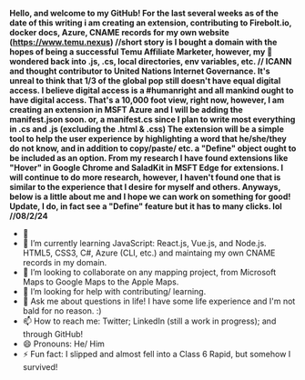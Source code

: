 <b> Hello, and welcome to my GitHub! For the last several weeks as of the date of this writing i am creating an extension, contributing to Firebolt.io, docker docs, Azure, CNAME records for my own website (https://www.temu.nexus) //short story is I bought a domain with the hopes of being a successful Temu Affiliate Marketer, however, my 🧠 wondered back into .js, .cs, local directories, env variables, etc. // ICANN and thought contributor to United Nations Internet Governance. It's unreal to think that 1/3 of the global pop still doesn't have equal digital access. I believe digital access is a #humanright and all mankind ought to have digital access. That's a 10,000 foot view, right now, however, I am creating an extension in MSFT Azure and I will be adding the manifest.json soon. or, a manifest.cs since I plan to write most everything in .cs and .js (excluding the .html & .css) The extension will be a simple tool to help the user experience by highlighting a word that he/she/they do not know, and in addition to copy/paste/ etc. a "Define" object ought to be included as an option. From my research I have found extensions like "Hover" in Google Chrome and SaladKit in MSFT Edge for extensions. I will continue to do more research, however, I haven't found one that is similar to the experience that I desire for myself and others. Anyways, below is a little about me and I hope we can work on something for good! Update, I do, in fact see a "Define" feature but it has to many clicks. lol //08/2/24
</b>
- 🔭
- 🌱 I’m currently learning JavaScript: React.js, Vue.js, and Node.js. HTML5, CSS3, C#, Azure (CLI, etc.) and maintaing my own CNAME records in my domain. 
- 👯 I’m looking to collaborate on any mapping project, from Microsoft Maps to Google Maps to the Apple Maps. 
- 🤔 I’m looking for help with contributing/ learning. 
- 💬 Ask me about questions in life! I have some life experience and I'm not bald for no reason. :)
- 📫 How to reach me: Twitter; LinkedIn (still a work in progress); and through GitHub! 
- 😄 Pronouns: He/ Him
- ⚡ Fun fact: I slipped and almost fell into a Class 6 Rapid, but somehow I survived! 
